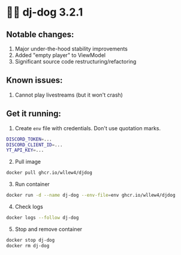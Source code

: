 # 🐶🎵 dj-dog 3.2.1

## Notable changes:

1. Major under-the-hood stability improvements
1. Added "empty player" to ViewModel
1. Significant source code restructuring/refactoring

## Known issues:

1. Cannot play livestreams (but it won't crash)

## Get it running:

1. Create `env` file with credentials. Don't use quotation marks.

```sh
DISCORD_TOKEN=...
DISCORD_CLIENT_ID=...
YT_API_KEY=...
```

2. Pull image

```sh
docker pull ghcr.io/wllew4/djdog
```

3. Run container

```sh
docker run -d --name dj-dog --env-file=env ghcr.io/wllew4/djdog
```

4. Check logs

```sh
docker logs --follow dj-dog
```

5. Stop and remove container

```sh
docker stop dj-dog
docker rm dj-dog
```
